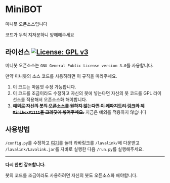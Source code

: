 # MiniBOT
미니봇 오픈소스입니다

코드가 무척 지저분하니 양해해주세요

## 라이선스 [![License: GPL v3](https://img.shields.io/badge/License-GPLv3-blue.svg)](https://www.gnu.org/licenses/gpl-3.0)
미니봇 오픈소스는 `GNU General Public License version 3.0`를 사용합니다.

만약 미니봇의 소스 코드를 사용하려면 이 규칙을 따라주세요.
1. 이 코드는 마음껏 수정 가능합니다.
2. 이 코드를 조금이라도 수정하고 자신의 봇에 넣는다면 자신의 봇 코드를 GPL 라이선스를 적용해서 오픈소스화 해야합니다.
3. ~~**예외로 자신의 봇의 오픈소스를 원하지 않는다면 이 레파지토리 [링크](https://github.com/minibox724/MiniBOT/)와 제 `Minibox#1111`을 크레딧에 넣어주세요.**~~ 지금은 예외를 적용하지 않습니다

## 사용방법
`/config.py`를 수정하고 [여기](https://ci.fredboat.com/repository/download/Lavalink_Build/8110:id/Lavalink.jar)를 눌러 라바링크를 `/lavalink/`에 다운받고 `/lavalink/Lavalink.jar`를 자바로 실행한 다음 `/run.py`를 실행해주세요.

---
**다시 한번 강조합니다.**

봇의 코드를 조금이라도 사용하려면 자신의 봇도 오픈소스화 해야합니다.

